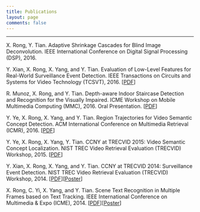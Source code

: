 ```yaml
---
title: Publications
layout: page
comments: false
---
```


--------------------------------------------------------------------------------

X. Rong, Y. Tian. Adaptive Shrinkage Cascades for Blind Image Deconvolution. IEEE International Conference on Digital Signal Processing (DSP), 2016.

Y. Xian, X. Rong, X. Yang, and Y. Tian. Evaluation of Low-Level Features for Real-World Surveillance Event Detection. IEEE Transactions on Circuits and Systems for Video Technology (TCSVT), 2016. [[PDF](/publications/pdf/TCSVT16.pdf)]

R. Munoz, X. Rong, and Y. Tian. Depth-aware Indoor Staircase Detection and Recognition for the Visually Impaired. ICME Workshop on Mobile Multimedia Computing (MMC), 2016\. Oral Presentation. [[PDF](/publications/pdf/MMC16.pdf)]

Y. Ye, X. Rong, X. Yang, and Y. Tian. Region Trajectories for Video Semantic Concept Detection. ACM International Conference on Multimedia Retrieval (ICMR), 2016\. [[PDF](/publications/pdf/ICMR16.pdf)]

Y. Ye, X. Rong, X. Yang, Y. Tian. CCNY at TRECVID 2015: Video Semantic Concept Localization. NIST TREC Video Retrieval Evaluation (TRECVID) Workshop, 2015\. [[PDF](/publications/pdf/TRECVID15_LOC.pdf)]

Y. Xian, X. Rong, X. Yang, and Y. Tian. CCNY at TRECVID 2014: Surveillance Event Detection. NIST TREC Video Retrieval Evaluation (TRECVID) Workshop, 2014\. [[PDF](/publications/pdf/TRECVID14_SED.pdf)][[Poster](/publications/pdf/TRECVID14_SED_Poster.pdf)]

X. Rong, C. Yi, X. Yang, and Y. Tian. Scene Text Recognition in Multiple Frames based on Text Tracking. IEEE International Conference on Multimedia & Expo (ICME), 2014\. [[PDF](/publications/pdf/ICME14.pdf)][[Poster](/publications/pdf/ICME14_Poster.pdf)]
